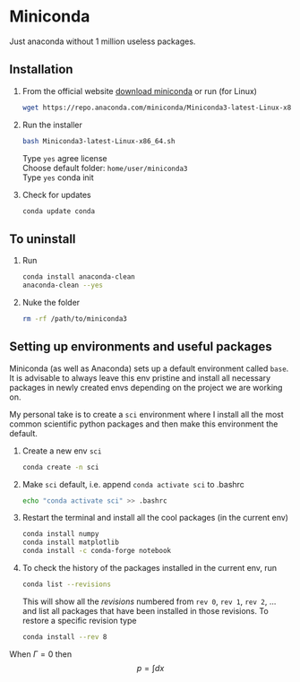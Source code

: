 # Miniconda
Just anaconda without 1 million useless packages.

## Installation

1. From the official website [download miniconda](https://docs.conda.io/projects/miniconda/en/latest/index.html) or run (for Linux)
   ```bash
   wget https://repo.anaconda.com/miniconda/Miniconda3-latest-Linux-x86_64.sh
   ```
   
2. Run the installer
   ```bash
   bash Miniconda3-latest-Linux-x86_64.sh
   ```
   Type `yes` agree license  
   Choose default folder: `home/user/miniconda3`  
   Type `yes` conda init

3. Check for updates
   ```bash
   conda update conda
   ```

## To uninstall

1. Run
   ```bash
   conda install anaconda-clean
   anaconda-clean --yes
   ```

2. Nuke the folder
   ```bash
   rm -rf /path/to/miniconda3
   ```

## Setting up environments and useful packages

Miniconda (as well as Anaconda) sets up a default environment called `base`.
It is advisable to always leave this env pristine and install all necessary packages in newly created envs depending on the project we are working on.

My personal take is to create a `sci` environment where I install all the most common scientific python packages and then make this environment the default.

1. Create a new env `sci`
   ```bash
   conda create -n sci
   ```

2. Make `sci` default, i.e. append `conda activate sci` to .bashrc
   ```bash
   echo "conda activate sci" >> .bashrc
   ```

3. Restart the terminal and install all the cool packages (in the current env)
   ```bash
   conda install numpy
   conda install matplotlib
   conda install -c conda-forge notebook
   ```

4. To check the history of the packages installed in the current env, run
   ```bash
   conda list --revisions
   ```
   This will show all the *revisions* numbered from `rev 0`, `rev 1`, `rev 2`, ... and list all packages that have been installed in those revisions.
   To restore a specific revision type
   ```bash
   conda install --rev 8
   ```

When $\Gamma = 0$ then
$$ p = \int dx $$
